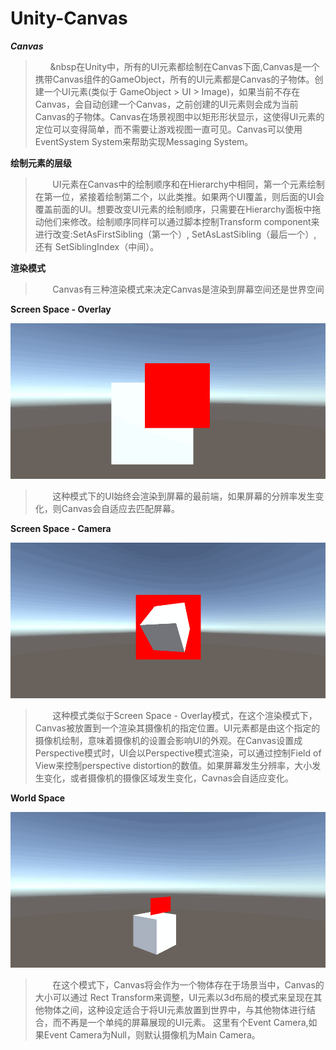 # Unity-Canvas

***Canvas***
> &nbsp;&nbsp;&nbsp;&nbsp;&nbsp;&nbsp;&nbsp在Unity中，所有的UI元素都绘制在Canvas下面,Canvas是一个携带Canvas组件的GameObject，所有的UI元素都是Canvas的子物体。创建一个UI元素(类似于 GameObject > UI > Image)，如果当前不存在Canvas，会自动创建一个Canvas，之前创建的UI元素则会成为当前Canvas的子物体。Canvas在场景视图中以矩形形状显示，这使得UI元素的定位可以变得简单，而不需要让游戏视图一直可见。Canvas可以使用EventSystem System来帮助实现Messaging System。

**绘制元素的层级**
> &nbsp;&nbsp;&nbsp;&nbsp;&nbsp;&nbsp;&nbsp;UI元素在Canvas中的绘制顺序和在Hierarchy中相同，第一个元素绘制在第一位，紧接着绘制第二个，以此类推。如果两个UI覆盖，则后面的UI会覆盖前面的UI。想要改变UI元素的绘制顺序，只需要在Hierarchy面板中拖动他们来修改。绘制顺序同样可以通过脚本控制Transform component来进行改变:SetAsFirstSibling（第一个）, SetAsLastSibling（最后一个）, 还有 SetSiblingIndex（中间）。

**渲染模式**
>&nbsp;&nbsp;&nbsp;&nbsp;&nbsp;&nbsp;&nbsp;Canvas有三种渲染模式来决定Canvas是渲染到屏幕空间还是世界空间

**Screen Space - Overlay**

![Screen Space - Overlay](https://github.com/ChallengerCY/Unity-Canvas/blob/master/TestCanvas/Picture%26GIF/Screen%20Space%20-%20Overlay.gif)

>&nbsp;&nbsp;&nbsp;&nbsp;&nbsp;&nbsp;&nbsp;这种模式下的UI始终会渲染到屏幕的最前端，如果屏幕的分辨率发生变化，则Canvas会自适应去匹配屏幕。

**Screen Space - Camera**

![Screen Space-Camera](https://github.com/ChallengerCY/Unity-Canvas/blob/master/TestCanvas/Picture%26GIF/Screen%20Space%20-%20Camera.gif)

>&nbsp;&nbsp;&nbsp;&nbsp;&nbsp;&nbsp;&nbsp;这种模式类似于Screen Space - Overlay模式，在这个渲染模式下，Canvas被放置到一个渲染其摄像机的指定位置。UI元素都是由这个指定的摄像机绘制，意味着摄像机的设置会影响UI的外观。在Canvas设置成Perspective模式时，UI会以Perspective模式渲染，可以通过控制Field of View来控制perspective distortion的数值。如果屏幕发生分辨率，大小发生变化，或者摄像机的摄像区域发生变化，Cavnas会自适应变化。

**World Space**

![World Space](https://github.com/ChallengerCY/Unity-Canvas/blob/master/TestCanvas/Picture%26GIF/World%20Space.gif)

>&nbsp;&nbsp;&nbsp;&nbsp;&nbsp;&nbsp;&nbsp;在这个模式下，Canvas将会作为一个物体存在于场景当中，Canvas的大小可以通过 Rect Transform来调整，UI元素以3d布局的模式来呈现在其他物体之间，这种设定适合于将UI元素放置到世界中，与其他物体进行结合，而不再是一个单纯的屏幕展现的UI元素。 这里有个Event Camera,如果Event Camera为Null，则默认摄像机为Main Camera。
